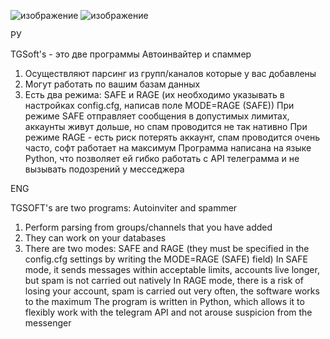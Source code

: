 ![изображение](https://github.com/user-attachments/assets/24d76dc7-4459-40d5-96d9-de8c3d3e54ae)
![изображение](https://github.com/user-attachments/assets/94bf5699-e2c6-4c46-a61a-de07c29a0291)

РУ

TGSoft's - это две программы Автоинвайтер и спаммер
1. Осуществляют парсинг из групп/каналов которые у вас добавлены 
2. Могут работать по вашим базам данных
3. Есть два режима: SAFE и RAGE (их необходимо указывать в настройках config.cfg, написав поле MODE=RAGE (SAFE))
При режиме SAFE отправляет сообщения в допустимых лимитах, аккаунты живут дольше, но спам проводится не так нативно
При режиме RAGE - есть риск потерять аккаунт, спам проводится очень часто, софт работает на максимум
Программа написана на языке Python, что позволяет ей гибко работать с API телеграмма и не вызывать подозрений у месседжера

ENG

TGSOFT's are two programs: Autoinviter and spammer
1. Perform parsing from groups/channels that you have added 
2. They can work on your databases
3. There are two modes: SAFE and RAGE (they must be specified in the config.cfg settings by writing the MODE=RAGE (SAFE) field)
In SAFE mode, it sends messages within acceptable limits, accounts live longer, but spam is not carried out natively
In RAGE mode, there is a risk of losing your account, spam is carried out very often, the software works to the maximum
The program is written in Python, which allows it to flexibly work with the telegram API and not arouse suspicion from the messenger
